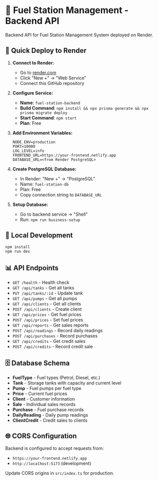 # 🚀 Fuel Station Management - Backend API

Backend API for Fuel Station Management System deployed on Render.

## 🚀 Quick Deploy to Render

1. **Connect to Render:**
   - Go to [render.com](https://render.com)
   - Click "New +" → "Web Service"
   - Connect this GitHub repository

2. **Configure Service:**
   - **Name**: `fuel-station-backend`
   - **Build Command**: `npm install && npx prisma generate && npx prisma migrate deploy`
   - **Start Command**: `npm start`
   - **Plan**: Free

3. **Add Environment Variables:**
   ```
   NODE_ENV=production
   PORT=10000
   LOG_LEVEL=info
   FRONTEND_URL=https://your-frontend.netlify.app
   DATABASE_URL=<from Render PostgreSQL>
   ```

4. **Create PostgreSQL Database:**
   - In Render: "New +" → "PostgreSQL"
   - Name: `fuel-station-db`
   - Plan: Free
   - Copy connection string to `DATABASE_URL`

5. **Setup Database:**
   - Go to backend service → "Shell"
   - Run: `npm run business-setup`

## 🔧 Local Development

```bash
npm install
npm run dev
```

## 📊 API Endpoints

- `GET /health` - Health check
- `GET /api/tanks` - Get all tanks
- `PUT /api/tanks/:id` - Update tank
- `GET /api/pumps` - Get all pumps
- `GET /api/clients` - Get all clients
- `POST /api/clients` - Create client
- `GET /api/prices` - Get fuel prices
- `POST /api/prices` - Set fuel prices
- `GET /api/reports` - Get sales reports
- `POST /api/readings` - Record daily readings
- `POST /api/purchases` - Record purchases
- `GET /api/credits` - Get credit sales
- `POST /api/credits` - Record credit sale

## 🗄️ Database Schema

- **FuelType** - Fuel types (Petrol, Diesel, etc.)
- **Tank** - Storage tanks with capacity and current level
- **Pump** - Fuel pumps per fuel type
- **Price** - Current fuel prices
- **Client** - Customer information
- **Sale** - Individual sales records
- **Purchase** - Fuel purchase records
- **DailyReading** - Daily pump readings
- **ClientCredit** - Credit sales to clients

## 🌐 CORS Configuration

Backend is configured to accept requests from:
- `https://your-frontend.netlify.app`
- `http://localhost:5173` (development)

Update CORS origins in `src/index.ts` for production.
